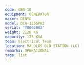 ```yaml
---
code: GEN-10
equipment: GENERATOR
maker: DENYO
model: DCA-125SPK2
serial: "70002002"
weight: 2120 KG
capacity: 125 KVA
team: Electrical Team
location: MALOLOS OLD STATION (LG)
remarks: OPERATIONAL
tags: list
---
```

